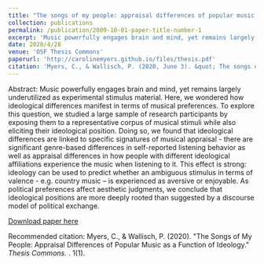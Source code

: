 ```yaml
---
title: "The songs of my people: appraisal differences of popular music as a function of ideology"
collection: publications
permalink: /publication/2009-10-01-paper-title-number-1
excerpt: 'Music powerfully engages brain and mind, yet remains largely underutilized as experimental stimulus material. Here, we wondered how ideological differences manifest in terms of musical preferences. To explore this question, we studied a large sample of research participants by exposing them to a representative corpus of musical stimuli while also eliciting their ideological position. Doing so, we found that ideological differences are linked to specific signatures of musical appraisal - there are significant genre-based differences in self-reported listening behavior as well as appraisal differences in how people with different ideological affiliations experience the music when listening to it. This effect is strong: ideology can be used to predict whether an ambiguous stimulus in terms of valence - e.g. country music – is experienced as aversive or enjoyable. As political preferences affect aesthetic judgments, we conclude that ideological positions are more deeply rooted than suggested by a discourse model of political exchange.'
date: 2020/4/28
venue: 'OSF Thesis Commons'
paperurl: 'http://carolinemyers.github.io/files/thesis.pdf'
citation: 'Myers, C., & Wallisch, P. (2020, June 3). &quot; The songs of my people: appraisal differences of popular music as a function of ideology. &quot; <i> https://doi.org/10.31237/osf.io/rhbyq. 1</i>. 1(1).'
---
```

Abstract: Music powerfully engages brain and mind, yet remains largely underutilized as experimental stimulus material. Here, we wondered how ideological differences manifest in terms of musical preferences. To explore this question, we studied a large sample of research participants by exposing them to a representative corpus of musical stimuli while also eliciting their ideological position. Doing so, we found that ideological differences are linked to specific signatures of musical appraisal - there are significant genre-based differences in self-reported listening behavior as well as appraisal differences in how people with different ideological affiliations experience the music when listening to it. This effect is strong: ideology can be used to predict whether an ambiguous stimulus in terms of valence - e.g. country music – is experienced as aversive or enjoyable. As political preferences affect aesthetic judgments, we conclude that ideological positions are more deeply rooted than suggested by a discourse model of political exchange.

[Download paper here](http://carolinemyers.github.io/files/thesis.pdf)

Recommended citation: Myers, C., & Wallisch, P. (2020). "The Songs of My People: Appraisal Differences of Popular Music as a Function of Ideology." <i>Thesis Commons. </i>. 1(1).
